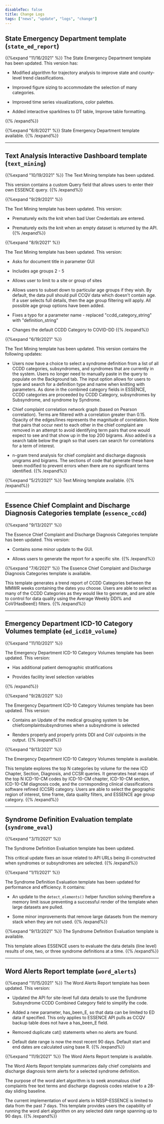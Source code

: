 ```yaml
---
disableToc: false
title: Change Logs
tags: ["news", "update", "logs", "change"] 
---
```


## State Emergency Department template (`state_ed_report`)

{{%expand "11/16/2021" %}}
The State Emergency Department template has been updated. This version has:

* Modified algorithm for trajectory analysis to improve state and county-level trend classifications.

* Improved figure sizing to accommodate the selection of many categories.

* Improved time series visualizations, color palettes.

* Added interactive sparklines to DT table, Improve table formatting.

{{% /expand%}}

{{%expand "6/8/2021" %}}
State Emergency Department template available.
{{% /expand%}}

<hr>

## Text Analysis Interactive Dashboard template (`text_mining`)

{{%expand "10/19/2021" %}}
The Text Mining template has been updated. 

This version contains a custom Query field that allows users to enter their own ESSENCE query.
{{% /expand%}}

{{%expand "9/29/2021" %}}

The Text Mining template has been updated. This version:

* Prematurely exits the knit when bad User Credentials are entered.

* Prematurely exits the knit when an empty dataset is returned by the API.
{{% /expand%}}

{{%expand "8/9/2021" %}}

The Text Mining template has been updated. This version:

* Asks for document title in parameter GUI

* Includes age groups 2 - 5

* Allows user to limit to a site or group of sites

* Allows users to subset down to particular age groups if they wish. By default, the data pull should pull CCQV data which doesn't contain age. If a user selects full details, then the age group filtering will apply. All possible age group options have been added. 

* Fixes a typo for a parameter name - replaced "ccdd_category_string" with "definition_string"

* Changes the default CCDD Category to COVID-DD
{{% /expand%}}

{{%expand "6/19/2021" %}}

The Text Mining template has been updated. This version contains the following updates:

* Users now have a choice to select a syndrome definition from a list of all CCDD categories, subsyndromes, and syndromes that are currently in the system. Users no longer need to manually paste in the query to populate on the Background tab. The input option allows for users to type and search for a definition type and name when knitting with parameters. As done in the combined category fields in ESSENCE, CCDD categories are proceeded by CCDD Category, subsyndromes by Subsyndrome, and syndrome by Syndrome.

* Chief complaint correlation network graph (based on Pearson correlation). Terms are filtered with a correlation greater than 0.15. Opacity of the edges/lines represents the magnitude of correlation. Note that pairs that occur next to each other in the chief complaint are removed in an attempt to avoid identifying term pairs that one would expect to see and that show up in the top 200 bigrams. Also added is a search table below the graph so that users can search for correlations for a term of interest. 

* n-gram trend analysis for chief complaint and discharge diagnosis unigrams and bigrams. The sections of code that generate these have been modified to prevent errors when there are no significant terms identified.
{{% /expand%}}

{{%expand "5/21/2021" %}}
Text Mining template available.
{{% /expand%}}

<hr>

## Essence Chief Complaint and Discharge Diagnosis Categories template (`essence_ccdd`)

{{%expand "9/13/2021" %}}

The Essence Chief Complaint and Discharge Diagnosis Categories template has been updated. This version:

* Contains some minor update to the GUI.

* Allows users to generate the report for a specific site.
{{% /expand%}}

{{%expand "7/6/2021" %}}
The Essence Chief Complaint and Discharge Diagnosis Categories template is available.

This template generates a trend report of CCDD Categories between the MMWR weeks containing the dates you choose. Users are able to select as many of the CCDD Categories as they would like to generate, and are able to control for data quality using the Average Weekly DDI\% and CoV(HasBeenE) filters.
{{% /expand%}}

<hr>

## Emergency Department ICD-10 Category Volumes template (`ed_icd10_volume`)

{{%expand "11/10/2021" %}}

The Emergency Department ICD-10 Category Volumes template has been updated. This version:

* Has additional patient demographic stratifications

* Provides facility level selection variables

{{% /expand%}}

{{%expand "9/28/2021" %}}

The Emergency Department ICD-10 Category Volumes template has been updated. This version:

* Contains an Update of the medical grouping system to be chiefcomplaintsubsyndromes when a subsyndrome is selected

* Renders properly and properly prints DDI and CoV cutpoints in the output.
{{% /expand%}}


{{%expand "9/13/2021" %}}

The Emergency Department ICD-10 Category Volumes template is available.

This template explores the top N categories by volume for the new ICD Chapter, Section, Diagnosis, and CCSR queries. It generates heat maps of the top N ICD-10-CM codes by ICD-10-CM chapter, ICD-10-CM section, ICD-10-CM diagnosis code, and the corresponding clinical classifications software refined (CCSR) category. Users are able to select the geographic region of interest, time frame, data quality filters, and ESSENCE age group category. 
{{% /expand%}}

<hr>

## Syndrome Definition Evaluation template (`syndrome_eval`)

{{%expand "3/11/2021" %}}

The Syndrome Definition Evaluation template has been updated.

This critical update fixes an issue related to API URLs being ill-constructed when syndromes or subsyndromes are selected.
{{% /expand%}}

{{%expand "1/11/2021" %}}

The Syndrome Definition Evaluation template has been updated for performance and efficiency. It contains:

* An update to the `detect_elements()` helper function solving therefore a memory limit issue preventing a successful render of the template when large datasets are pulled.

* Some minor improvements that remove large datasets from the memory stack when they are not used.
{{% /expand%}}

{{%expand "9/13/2021" %}}
The Syndrome Definition Evaluation template is available.

This template allows ESSENCE users to evaluate the data details (line level) results of one, two, or three syndrome definitions at a time.
{{% /expand%}}

<hr>

## Word Alerts Report template (`word_alerts`)

{{%expand "11/15/2021" %}}
The Word Alerts Report template has been updated. This version:

* Updated the API for site-level full data details to use the Syndrome Subsyndrome CCDD Combined Category field to simplify the code.

* Added a new parameter, has_been_E, so that data can be limited to ED data if specified. This only applies to ESSENCE API pulls as CCQV backup table does not have a has_been_E field.

* Removed duplicate cat() statements when no alerts are found.

* Default date range is now the most recent 90 days. Default start and end dates are calculated using base R.
{{% /expand%}}

{{%expand "11/9/2021" %}}
The Word Alerts Report template is available.

The Word Alerts Report template summarizes daily chief complaints and discharge diagnosis term alerts for a selected syndrome definition. 

The purpose of the word alert algorithm is to seek anomalous chief complaints free text terms and discharge diagnosis codes relative to a 28-day sliding baseline. 

The current implementation of word alerts in NSSP-ESSENCE is limited to data from the past 7 days. This template provides users the capability of running the word alert algorithm on any selected date range spanning up to 90 days.
{{% /expand%}}